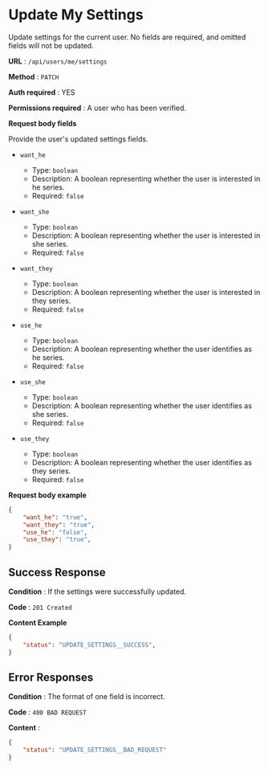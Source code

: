 # Update My Settings

Update settings for the current user. No fields are required, and omitted fields will not be updated.

**URL** : `/api/users/me/settings`

**Method** : `PATCH`

**Auth required** : YES

**Permissions required** : A user who has been verified.

**Request body fields**

Provide the user's updated settings fields.

* `want_he`
  * Type: `boolean`
  * Description: A boolean representing whether the user is interested in he series.
  * Required: `false`
  
* `want_she`
  * Type: `boolean`
  * Description: A boolean representing whether the user is interested in she series.
  * Required: `false`
  
* `want_they`
  * Type: `boolean`
  * Description: A boolean representing whether the user is interested in they series.
  * Required: `false`
  
* `use_he`
  * Type: `boolean`
  * Description: A boolean representing whether the user identifies as he series.
  * Required: `false`
  
* `use_she`
  * Type: `boolean`
  * Description: A boolean representing whether the user identifies as she series.
  * Required: `false`
  
* `use_they`
  * Type: `boolean`
  * Description: A boolean representing whether the user identifies as they series.
  * Required: `false`


**Request body example**

```json
{
    "want_he": "true",
    "want_they": "true",
    "use_he": "false",
    "use_they": "true",
}
```

## Success Response

**Condition** : If the settings were successfully updated.

**Code** : `201 Created`

**Content Example**

```json
{
    "status": "UPDATE_SETTINGS__SUCCESS",
}
```

## Error Responses

**Condition** : The format of one field is incorrect.

**Code** : `400 BAD REQUEST`

**Content** :
```json
{
    "status": "UPDATE_SETTINGS__BAD_REQUEST"
}
```

